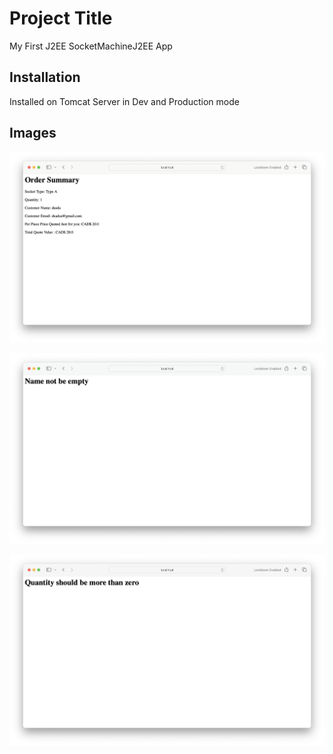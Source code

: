 # Project Title

My First J2EE SocketMachineJ2EE App 

## Installation

Installed on Tomcat Server in Dev and Production mode

## Images

![Diagram](https://github.com/HJHitesh/SocketMachineJ2EEApp/blob/master/Response_output_lab2.png)

![Diagram](https://github.com/HJHitesh/SocketMachineJ2EEApp/blob/master/Name_Validation_lab2.png)

![Diagram](https://github.com/HJHitesh/SocketMachineJ2EEApp/blob/master/Quantity_validation_lab2.png)

